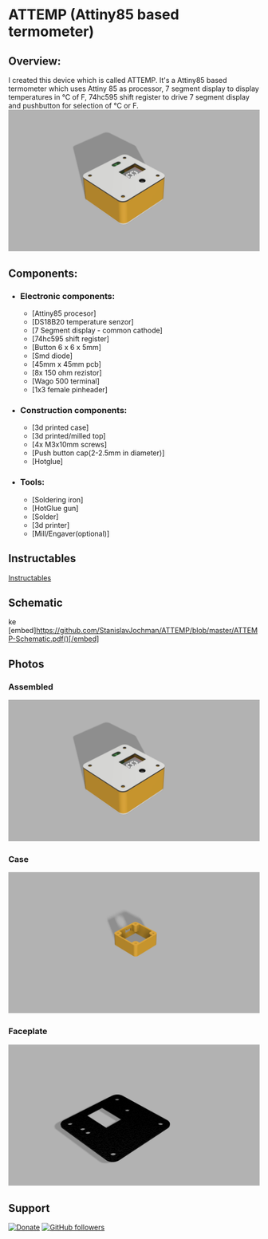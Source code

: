 # ATTEMP (Attiny85 based termometer)

## Overview:
I created this device which is called ATTEMP. It's a Attiny85 based termometer which uses Attiny 85 as processor, 7 segment display to display temperatures in °C of F, 74hc595 shift register to drive 7 segment display and pushbutton for selection of °C or F.
![alt tag](https://github.com/StanislavJochman/ATTEMP/blob/master/ATTEMP-ASSEMBLED.png)

## Components:
 - ### Electronic components:
   - [Attiny85 procesor]
   - [DS18B20 temperature senzor]
   - [7 Segment display - common cathode]
   - [74hc595 shift register]
   - [Button 6 x 6 x 5mm]
   - [Smd diode]
   - [45mm x 45mm pcb]
   - [8x 150 ohm rezistor]
   - [Wago 500 terminal]
   - [1x3 female pinheader]
 - ### Construction components:
   - [3d printed case]
   - [3d printed/milled top]
   - [4x M3x10mm  screws]
   - [Push button cap(2-2.5mm in diameter)]
   - [Hotglue]
 - ### Tools:
   - [Soldering iron]
   - [HotGlue gun]
   - [Solder]
   - [3d printer]
   - [Mill/Engaver(optional)]
## Instructables
[Instructables](https://www.instructables.com/id/ATTEMP-Attiny85-Based-Termometer/)

## Schematic
ke [embed]https://github.com/StanislavJochman/ATTEMP/blob/master/ATTEMP-Schematic.pdf()[/embed]
## Photos
### Assembled
![alt tag](https://github.com/StanislavJochman/ATTEMP/blob/master/ATTEMP-ASSEMBLED.png)
### Case
![alt tag](https://github.com/StanislavJochman/ATTEMP/blob/master/ATTEMP-BOX.png)
### Faceplate
![alt tag](https://github.com/StanislavJochman/ATTEMP/blob/master/ATTEMP-FACEPLATE.png)
## Support
[![Donate](https://img.shields.io/badge/paypal-donate-yellow.svg)]()
[![GitHub followers](https://img.shields.io/github/followers/espadrine.svg?style=social&label=Follow)](https://github.com/StanislavJochman/ATTEMP)
